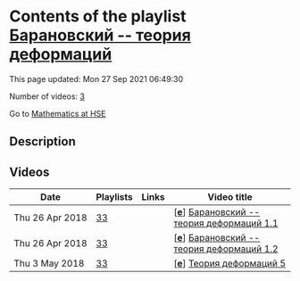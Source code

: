 # Contents of the playlist [Барановский -- теория деформаций](https://www.youtube.com/playlist?list=PLq3E5oubNNoAYW568vYdPRBdYypm1lJgL)

This page updated: Mon 27 Sep 2021 06:49:30

Number of videos: [3](#videos)

Go to [Mathematics at HSE](../README.md)

## Description



## Videos

|Date|Playlists|Links|Video title|
|---|---|---|---|
| Thu&nbsp;26&nbsp;Apr&nbsp;2018 | [33](../playlists/33 "Барановский -- теория деформаций") |  | [[**e**](https://studio.youtube.com/video/ImCoxt_5J_8/edit "Edit")] [Барановский -- теория деформаций 1.1](https://www.youtube.com/watch?v=ImCoxt_5J_8&list=PLq3E5oubNNoAYW568vYdPRBdYypm1lJgL) |
| Thu&nbsp;26&nbsp;Apr&nbsp;2018 | [33](../playlists/33 "Барановский -- теория деформаций") |  | [[**e**](https://studio.youtube.com/video/Y6tCQNiuHaA/edit "Edit")] [Барановский -- теория деформаций 1.2](https://www.youtube.com/watch?v=Y6tCQNiuHaA&list=PLq3E5oubNNoAYW568vYdPRBdYypm1lJgL) |
| Thu&nbsp;3&nbsp;May&nbsp;2018 | [33](../playlists/33 "Барановский -- теория деформаций") |  | [[**e**](https://studio.youtube.com/video/NCp_ZPX_p1s/edit "Edit")] [Теория деформаций 5](https://www.youtube.com/watch?v=NCp_ZPX_p1s&list=PLq3E5oubNNoAYW568vYdPRBdYypm1lJgL) |
